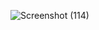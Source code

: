 ![Screenshot (114)](https://github.com/ThanhAn123456/baitap_EF_DatabaseFirst_NhanVien/assets/146058080/2eeba9d9-3a53-4c90-87b5-0019b3d587d7)
